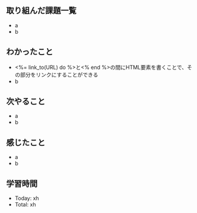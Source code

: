 ## 取り組んだ課題一覧
- a
- b
## わかったこと
- <%= link_to(URL) do %>と<% end %>の間にHTML要素を書くことで、その部分をリンクにすることができる
- b
## 次やること
- a
- b
## 感じたこと
- a
- b
## 学習時間
- Today: xh
- Total: xh
